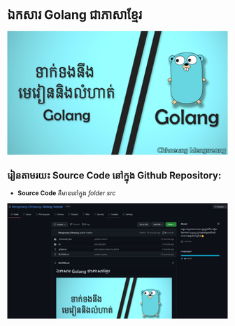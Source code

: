 # ឯកសារ Golang ជាភាសាខ្មែរ


![golang thumbnail](/_thumbnail_doc/golang.jpg "Golang Tutorial")


## រៀនតាមរយះ Source Code នៅក្នុង Github Repository:


- **Source Code** គឺមាននៅក្នុង _folder src_


![github-repository thumbnail](/_thumbnail_doc/github-branches.JPG "Github Repository")